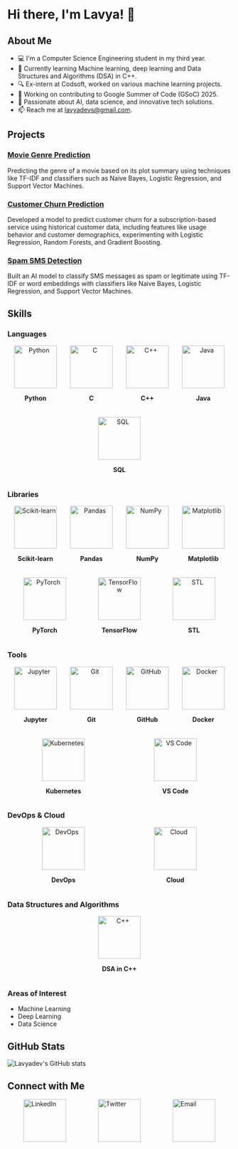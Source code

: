 # Hi there, I'm Lavya! 👋

## About Me

- 💻 I'm a Computer Science Engineering student in my third year.
- 🌱 Currently learning Machine learning, deep learning and Data Structures and Algorithms (DSA) in C++.
- 🔍 Ex-intern at Codsoft, worked on various machine learning projects.
- 👾 Working on contributing to Google Summer of Code (GSoC) 2025.
- 🧠 Passionate about AI, data science, and innovative tech solutions.
- 📫 Reach me at [lavyadevs@gmail.com](mailto:lavyadevs@gmail.com).

## Projects

### [Movie Genre Prediction](https://github.com/Lavyadev/CODSOFT/tree/16ec299d8a55a783a08ba5486a3792db619581a9/MOVIE%20GENRE%20CLAASIFICATION)
Predicting the genre of a movie based on its plot summary using techniques like TF-IDF and classifiers such as Naive Bayes, Logistic Regression, and Support Vector Machines.

### [Customer Churn Prediction](https://github.com/Lavyadev/CODSOFT/tree/16ec299d8a55a783a08ba5486a3792db619581a9/CUSTOMER%20CHURN%20PREDICTION)
Developed a model to predict customer churn for a subscription-based service using historical customer data, including features like usage behavior and customer demographics, experimenting with Logistic Regression, Random Forests, and Gradient Boosting.

### [Spam SMS Detection](https://github.com/Lavyadev/CODSOFT/tree/16ec299d8a55a783a08ba5486a3792db619581a9/SPAM%20SMS%20DETECTION)
Built an AI model to classify SMS messages as spam or legitimate using TF-IDF or word embeddings with classifiers like Naive Bayes, Logistic Regression, and Support Vector Machines.

## Skills

### Languages
<div style="display: flex; justify-content: space-around; align-items: center;">
  <div style="text-align: center;">
    <img src="https://img.icons8.com/color/96/000000/python.png" alt="Python" width="96" height="96"/>
    <p><strong>Python</strong></p>
  </div>
  <div style="text-align: center;">
    <img src="https://img.icons8.com/color/96/000000/c-programming.png" alt="C" width="96" height="96"/>
    <p><strong>C</strong></p>
  </div>
  <div style="text-align: center;">
    <img src="https://img.icons8.com/color/96/000000/c-plus-plus-logo.png" alt="C++" width="96" height="96"/>
    <p><strong>C++</strong></p>
  </div>
  <div style="text-align: center;">
    <img src="https://img.icons8.com/color/96/000000/java-coffee-cup-logo.png" alt="Java" width="96" height="96"/>
    <p><strong>Java</strong></p>
  </div>
</div>
<div style="display: flex; justify-content: space-around; align-items: center; margin-top: 20px;">
  <div style="text-align: center;">
    <img src="https://img.icons8.com/color/96/000000/sql.png" alt="SQL" width="96" height="96"/>
    <p><strong>SQL</strong></p>
  </div>
</div>

### Libraries
<div style="display: flex; justify-content: space-around; align-items: center;">
  <div style="text-align: center;">
    <img src="https://img.icons8.com/color/96/000000/scikit-learn.png" alt="Scikit-learn" width="96" height="96"/>
    <p><strong>Scikit-learn</strong></p>
  </div>
  <div style="text-align: center;">
    <img src="https://img.icons8.com/color/96/000000/pandas.png" alt="Pandas" width="96" height="96"/>
    <p><strong>Pandas</strong></p>
  </div>
  <div style="text-align: center;">
    <img src="https://img.icons8.com/color/96/000000/numpy.png" alt="NumPy" width="96" height="96"/>
    <p><strong>NumPy</strong></p>
  </div>
  <div style="text-align: center;">
    <img src="https://matplotlib.org/stable/_images/sphx_glr_logos2_001.png" alt="Matplotlib" width="96" height="96"/>
    <p><strong>Matplotlib</strong></p>
  </div>
</div>
<div style="display: flex; justify-content: space-around; align-items: center; margin-top: 20px;">
  <div style="text-align: center;">
    <img src="https://pytorch.org/assets/images/pytorch-logo.png" alt="PyTorch" width="96" height="96"/>
    <p><strong>PyTorch</strong></p>
  </div>
  <div style="text-align: center;">
    <img src="https://www.tensorflow.org/images/tf_logo_social.png" alt="TensorFlow" width="96" height="96"/>
    <p><strong>TensorFlow</strong></p>
  </div>
  <div style="text-align: center;">
    <img src="https://img.icons8.com/color/96/000000/c-plus-plus-logo.png" alt="STL" width="96" height="96"/>
    <p><strong>STL</strong></p>
  </div>
</div>

### Tools
<div style="display: flex; justify-content: space-around; align-items: center;">
  <div style="text-align: center;">
    <img src="https://img.icons8.com/color/96/000000/jupyter.png" alt="Jupyter" width="96" height="96"/>
    <p><strong>Jupyter</strong></p>
  </div>
  <div style="text-align: center;">
    <img src="https://img.icons8.com/color/96/000000/git.png" alt="Git" width="96" height="96"/>
    <p><strong>Git</strong></p>
  </div>
  <div style="text-align: center;">
    <img src="https://img.icons8.com/fluent/96/000000/github.png" alt="GitHub" width="96" height="96"/>
    <p><strong>GitHub</strong></p>
  </div>
  <div style="text-align: center;">
    <img src="https://img.icons8.com/color/96/000000/docker.png" alt="Docker" width="96" height="96"/>
    <p><strong>Docker</strong></p>
  </div>
</div>
<div style="display: flex; justify-content: space-around; align-items: center; margin-top: 20px;">
  <div style="text-align: center;">
    <img src="https://img.icons8.com/color/96/000000/kubernetes.png" alt="Kubernetes" width="96" height="96"/>
    <p><strong>Kubernetes</strong></p>
  </div>
  <div style="text-align: center;">
    <img src="https://img.icons8.com/color/96/000000/visual-studio-code-2019.png" alt="VS Code" width="96" height="96"/>
    <p><strong>VS Code</strong></p>
  </div>
</div>

### DevOps & Cloud
<div style="display: flex; justify-content: space-around; align-items: center;">
  <div style="text-align: center;">
    <img src="https://img.icons8.com/color/96/000000/devops.png" alt="DevOps" width="96" height="96"/>
    <p><strong>DevOps</strong></p>
  </div>
  <div style="text-align: center;">
    <img src="https://img.icons8.com/color/96/000000/cloud.png" alt="Cloud" width="96" height="96"/>
    <p><strong>Cloud</strong></p>
  </div>
</div>

### Data Structures and Algorithms
<div style="display: flex; justify-content: space-around; align-items: center;">
  <div style="text-align: center;">
    <img src="https://img.icons8.com/color/96/000000/c-plus-plus-logo.png" alt="C++" width="96" height="96"/>
    <p><strong>DSA in C++</strong></p>
  </div>
</div>

### Areas of Interest
- Machine Learning
- Deep Learning
- Data Science

## GitHub Stats
![Lavyadev's GitHub stats](https://github-readme-stats.vercel.app/api?username=lavyadev&show_icons=true&theme=radical)

## Connect with Me
<div style="display: flex; justify-content: space-around; align-items: center;">
  <a href="https://www.linkedin.com/in/your-linkedin-profile"><img src="https://img.icons8.com/color/96/000000/linkedin.png" alt="LinkedIn" width="96" height="96"/></a>
  <a href="https://twitter.com/your-twitter-handle"><img src="https://img.icons8.com/color/96/000000/twitter.png" alt="Twitter" width="96" height="96"/></a>
  <a href="mailto:your-email@example.com"><img src="https://img.icons8.com/color/96/000000/gmail.png" alt="Email" width="96" height="96"/></a>
</div>
